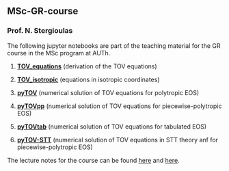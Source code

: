 ## MSc-GR-course
### Prof. N. Stergioulas

The following jupyter notebooks are part of the teaching material for the GR course in the MSc program at AUTh.

1. [**TOV_equations**](https://github.com/niksterg/MSc-GR-course/blob/master/TOV_equations.ipynb) (derivation of the TOV equations)

2. [**TOV_isotropic**](https://github.com/niksterg/MSc-GR-course/blob/master/TOV_isotropic.ipynb) (equations in isotropic coordinates)

3. [**pyTOV**](https://github.com/niksterg/pyTOV) (numerical solution of TOV equations for polytropic EOS)

4. [**pyTOVpp**](https://github.com/niksterg/pyTOVpp) (numerical solution of TOV equations for piecewise-polytropic EOS)

5. [**pyTOVtab**](https://github.com/niksterg/pyTOVtab) (numerical solution of TOV equations for tabulated EOS)

6. [**pyTOV-STT**](https://github.com/niksterg/pyTOV-STT) (numerical solution of TOV equations in STT theory anf for piecewise-polytropic EOS)

The lecture notes for the course can be found [here](https://github.com/niksterg/MSc-GR-course/blob/master/GR-notes-NS.pdf) and [here](https://github.com/niksterg/MSc-GR-course/blob/master/GWs.pdf).

